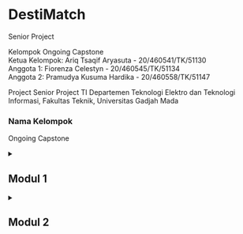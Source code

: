 # DestiMatch
Senior Project

Kelompok Ongoing Capstone  
Ketua Kelompok:  Ariq Tsaqif Aryasuta - 20/460541/TK/51130  
Anggota 1:  Fiorenza Celestyn - 20/460545/TK/51134  
Anggota 2:  Pramudya Kusuma Hardika - 20/460558/TK/51147

Project Senior Project TI
Departemen Teknologi Elektro dan Teknologi Informasi, Fakultas Teknik, 
Universitas Gadjah Mada

### Nama Kelompok
Ongoing Capstone

<details markdown="1">
<summary><h2>Modul 1</h2></summary>

### Nama Produk
DestiMatch

### Permasalahan yang dipecahkan
#### Latar Belakang 
Indonesia, dengan kekayaan alam, budaya, dan flora fauna yang beragam, memiliki potensi besar di bidang pariwisata. Sebelum pandemi Covid-19, sektor pariwisata merupakan kontributor penting dengan menyumbang 17,76% dari total pendapatan devisa negara. Namun, dampak pandemi membuat pendapatan sektor ini turun drastis. Dalam kondisi yang lebih baik saat ini, penting untuk membangkitkan kembali sektor pariwisata Indonesia. Berdasarkan data yang ada, sektor pariwisata Indonesia pada tahun 2021-2022 terlihat mengalami peningkatan yang signifikan.  
<img width="434" alt="image" src="https://user-images.githubusercontent.com/78774670/223070552-9cf587b7-1709-4d42-b27b-3f7f939e321e.png">
Dalam menghadapi peningkatan jumlah pengunjung mancanegara ke Indonesia yang terus meningkat secara konstan, penting bagi kita untuk memperhatikan potensi pariwisata Indonesia dengan lebih mendetail. Dalam era digital seperti saat ini, untuk mempromosikan wisata di Indonesia sekaligus memberikan rekomendasi kepada para wisatawan, dibutuhkan suatu sistem informasi yang efektif terkait dengan wisata-wisata
yang ada di Indonesia. Untuk mencapai hal ini, kita dapat memanfaatkan kemajuan teknologi yang ada saat ini, seperti artificial intelligence dan cloud computing, melalui pengembangan suatu aplikasi yang dapat memberikan informasi terkait dengan destinasi wisata yang ada di Indonesia.  
Aplikasi ini dapat memberikan rekomendasi wisata berdasarkan preferensi dan budget pengguna serta memberikan informasi yang akurat terkait dengan jarak dan waktu tempuh menuju destinasi wisata tersebut. Dengan demikian, wisatawan dapat merencanakan perjalanan mereka dengan lebih mudah dan efektif, sementara pemerintah dan masyarakat dapat memanfaatkan potensi pariwisata Indonesia dengan lebih baik dan efisien.


#### Rumusan Permasalahan
Rumusan masalah yang sering timbul terkait pariwisata adalah ketidakpastian mengenai jarak dan waktu tempuh yang diperlukan untuk mencapai destinasi wisata, kurangnya informasi yang akurat mengenai lokasi wisata, serta kurangnya rekomendasi rute yang efisien dan hemat biaya untuk mencapai destinasi wisata yang diinginkan.

#### Daftar Pustaka
<img width="440" alt="image" src="https://user-images.githubusercontent.com/78774670/223052621-44b05c09-431c-41c7-8c2e-1bd4e8959e06.png">

#### Solusi
Untuk mengatasi masalah yang dihadapi oleh para wisatawan terkait ketidakpastian jarak dan waktu tempuh, kurangnya informasi mengenai lokasi wisata, dan kurangnya rekomendasi rute yang efisien dan hemat biaya, kami menyediakan solusi berupa sistem rekomendasi destinasi wisata yang berbasis web. Sistem ini memiliki fitur utama yaitu memberikan rekomendasi wisata yang sesuai dengan lokasi yang diinput oleh pengguna atau yang ingin dikunjungi oleh pengguna. Selain itu, sistem kami juga memberikan rekomendasi paket wisata yang sesuai dengan budget pengguna serta rekomendasi berdasarkan waktu dan biaya yang dapat membantu pengguna merencanakan perjalanan mereka secara lebih efisien dan hemat biaya.

#### Rancangan Fitur Solusi
<img width="453" alt="image" src="https://user-images.githubusercontent.com/78774670/223053675-ce1fadb9-bb45-4da4-bce3-49cf540bef81.png">

### Analisis Kompetitor
<img width="451" alt="image" src="https://user-images.githubusercontent.com/78774670/223071016-2d86d815-098e-4a86-8e08-57d54d4a2dc0.png">
<img width="451" alt="image" src="https://user-images.githubusercontent.com/78774670/223071056-dee5c933-c1fd-4b6c-9dfc-6c9ada5639f3.png">
<img width="451" alt="image" src="https://user-images.githubusercontent.com/78774670/223071130-bb9e492d-e0e0-46fb-9886-b7a8ec9c96dc.png">

### Lean Canvas
<img width="445" alt="image" src="https://user-images.githubusercontent.com/78774670/223053576-dc2f801d-3186-457a-85e2-c76670ef364c.png">
</details>

<details markdown="1">
<summary><h2>Modul 2</h2></summary>

## Metodologi SDLC

Kanban

### Alasan SDLC

Tim kami menggunakan metode Kanban karena sifatnya yang fleksibel. Metode ini memungkinkan tim untuk dengan mudah mengganti prioritas atau fokus pekerjaan sesuai dengan kebutuhan. Selain itu, tim kami juga dapat menambahkan fitur baru ke dalam alur kerja jika memungkinkan, dan fitur tersebut dapat dimasukkan ke dalam backlog untuk dikerjakan sesuai prioritas.

Alasan lain penggunaan Kanban adalah untuk memudahkan proses manajemen dan pengerjaan perangkat lunak. Dalam Kanban, terdapat papan yang mudah dilihat oleh anggota tim pengembangan, sehingga memungkinkan mereka untuk melacak kemajuan dan mengetahui tugas-tugas yang sedang dikerjakan pada proyek. Hal ini memudahkan setiap anggota tim untuk memahami apa yang sedang dikerjakan dan apa yang akan dilakukan selanjutnya.


## Tujuan Produk

Memberikan rekomendasi tujuan wisata sesuai budget untuk pengguna.

## Pengguna Potensial

Masyarakat umum, terutama penyuka travelling.

## Use-case Diagram

![Use Case Diagram](/images/use-case.png)

## Functional Requirements

![Functional Requirements](/images/functional-req.jpg)                                                                  |

## Entity Relationship Diagram

![ERD](/images/ERD.jpg)

## Low-Fidelity Wireframe

![LoFi](/images/lofi.png)

## Gantt-Chart

![Gantt Chart 1](/images/gann-chart.png)

</details>
